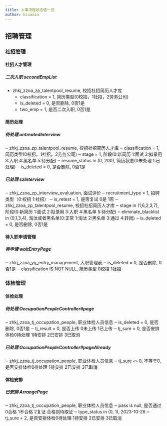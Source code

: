 ```yaml
---
title: 人事流程状态值一览
author: biuaxia
---
```


## 招聘管理

### 社招管理

#### 社招人才管理

##### 二次入职 secondEmpList

- zhkj_zzoa_zp_talentpool_resume, 校招社招简历人才库
  - classification = 1, 简历类型(0校招，1社招，2劳务公司) 
  - is_deleted = 0, 是否删除, 0否1是
  - two_emp = 1, 是否二次入职, 0否1是

#### 简历处理

##### 待处理 untreatedInterview

‒ zhkj_zzoa_zp_talentpool_resume, 校招社招简历人才库
  ‒ classification = 1, 简历类型(0校招，1社招，2劳务公司)
  ‒ stage = 1, 阶段(0:新简历 1:面试 2:拟录用 3:入职 4:黑名单 5:待分配)
  ‒ resume_status in (0, 200), 简历状态(0未处理 1:已处理)
  ‒ is_deleted = 0, 是否删除, 0否1是

##### 已处理 szInterview

‒ zhkj_zzoa_zp_interview_evaluation, 面试评价
  ‒ recruitment_type = 1, 招聘类型（0:校招 1:社招）
  ‒ is_retest = 1, 是否复试 0是  1否
‒ zhkj_zzoa_zp_talentpool_resume, 校招社招简历人才库
  ‒ stage in (1,6,2,3,7), 阶段(0:新简历 1:面试 2:拟录用 3:入职 4:黑名单 5:待分配)
  ‒ eliminate_blacklist in (0,1,3,4), 淘汰或者黑名单(0:正常 1:淘汰 2:黑名单 3:通过 4:转岗)
  ‒ is_deleted = 0, 是否删除, 0否1是

#### 待入职申请管理

##### 待申请 waitEntryPage

‒ zhkj_zzoa_yg_entry_management, 入职管理表
  ‒ is_deleted = 0, 是否删除, 0否1是
  ‒ classification IS NOT NULL, 简历类型 0校招  1社招

### 体检管理

#### 体检处理

##### 待处理 OccupationPeopleController#page

‒ zhkj_zzoa_tj_occupation_people, 职业体检人员信息
  ‒ is_deleted = 0, 是否删除, 0否1是
  ‒ tj_result = 0, 是否上传 0未上传  1已上传
  ‒ tj_sure = 0, 是否安排体检0待处理 1待安排 2已安排 3已取消

##### 已处理 OccupationPeopleController#pageAlready

‒ zhkj_zzoa_tj_occupation_people, 职业体检人员信息
  ‒ tj_sure `<>` 0, 不等于0, 是否安排体检0待处理 1待安排 2已安排 3已取消

#### 体检安排

##### 已安排 ArrangePage

‒ zhkj_zzoa_tj_occupation_people, 职业体检人员信息
  ‒ pass is null, 是否通过0合格 1不合格 2复证 合格则待取证
  ‒ type_status in (0, 1), 2023-10-26
  ‒ tj_sure = 2, 是否安排体检0待处理 1待安排 2已安排 3已取消

